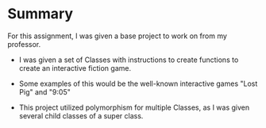 # Summary

For this assignment, I was given a base project to work on from my professor. 

 - I was given a set of Classes with instructions to create functions to create an interactive fiction game.

- Some examples of this would be the well-known interactive games "Lost Pig" and "9:05"

- This project utilized polymorphism for multiple Classes, as I was given several child classes of a super class.
